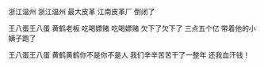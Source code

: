 浙江温州
浙江温州
最大皮革
江南皮革厂
倒闭了

王八蛋王八蛋
黄鹤老板
吃喝嫖赌
吃喝嫖赌
欠下了欠下了
三点五个亿
带着他的小姨子跑了

王八蛋王八蛋
黄鹤黄鹤你不是你不是人
我们辛辛苦苦干了一整年
还我血汗钱！
